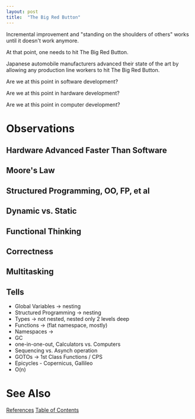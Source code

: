 ```yaml
---
layout: post
title:  "The Big Red Button"
---
```


Incremental improvement and "standing on the shoulders of others" works until it doesn't work anymore.

At that point, one needs to hit The Big Red Button.

Japanese automobile manufacturers advanced their state of the art by allowing any production line workers to hit The Big Red Button.

Are we at this point in software development?

Are we at this point in hardware development?

Are we at this point in computer development?

# Observations
## Hardware Advanced Faster Than Software
## Moore's Law
## Structured Programming, OO, FP, et al
## Dynamic vs. Static
## Functional Thinking
## Correctness
## Multitasking
## Tells

- Global Variables -> nesting
- Structured Programming -> nesting
- Types -> not nested, nested only 2 levels deep
- Functions -> (flat namespace, mostly)
- Namespaces ->
- GC
- one-in-one-out, Calculators vs. Computers
- Sequencing vs. Asynch operation
- GOTOs -> 1st Class Functions / CPS
- Epicycles - Copernicus, Gallileo
- O(n)


# See Also

[References](https://guitarvydas.github.io/2021/01/14/References.html)
[Table of Contents](https://guitarvydas.github.io/2021/05/14/Table-Of-Contents.html)

<script src="https://utteranc.es/client.js" 
        repo="guitarvydas/guitarvydas.github.io" 
        issue-term="pathname" 
        theme="github-light" 
        crossorigin="anonymous" 
        async> 
</script> 
